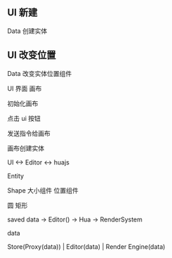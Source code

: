 UI   新建
-------
Data  创建实体


UI  改变位置
------
Data  改变实体位置组件


UI 界面       画布


初始化画布

点击 ui 按钮

发送指令给画布

画布创建实体



UI <-> Editor <-> huajs


Entity

Shape
大小组件
位置组件

圆   矩形


saved data -> Editor() -> Hua -> RenderSystem

data

Store(Proxy(data)) | Editor(data) | Render Engine(data) 